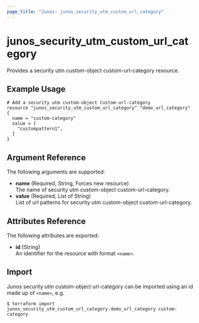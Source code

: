 ```yaml
---
page_title: "Junos: junos_security_utm_custom_url_category"
---
```


# junos_security_utm_custom_url_category

Provides a security utm custom-object custom-url-category resource.

## Example Usage

```hcl
# Add a security utm custom-object custom-url-category
resource "junos_security_utm_custom_url_category" "demo_url_category" {
  name = "custom-category"
  value = [
    "custompattern1",
  ]
}
```

## Argument Reference

The following arguments are supported:

- **name** (Required, String, Forces new resource)  
  The name of security utm custom-object custom-url-category.
- **value** (Required, List of String)  
  List of url patterns for security utm custom-object custom-url-category.

## Attributes Reference

The following attributes are exported:

- **id** (String)  
  An identifier for the resource with format `<name>`.

## Import

Junos security utm custom-object url-category can be imported using an id made up of `<name>`, e.g.

```shell
$ terraform import junos_security_utm_custom_url_category.demo_url_category custom-category
```

